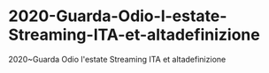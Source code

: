 # 2020-Guarda-Odio-l-estate-Streaming-ITA-et-altadefinizione
2020~Guarda Odio l'estate Streaming ITA et altadefinizione

